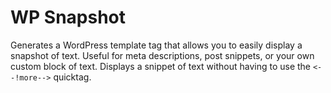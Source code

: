 WP Snapshot
===========
Generates a WordPress template tag that allows you to easily display a snapshot of text. 
Useful for meta descriptions, post snippets, or your own custom block of text.
Displays a snippet of text without having to use the `<--!more-->` quicktag.